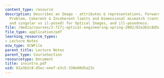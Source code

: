 ```yaml
---
content_type: resource
description: Describes an Image - attributes & representations, Forward and Inverse
  Problem, Coherent & Incoherent limits and Dimensional mismatch (continuous vs discrete
  and singular vs il-posed) for Optical Images, and ill-posedness.
file: /media/courses/2-717j-optical-engineering-spring-2002/82a3b2c8d5eceeefe3c5330e00d5a23c_invintro.pdf
file_type: application/pdf
learning_resource_types:
- Lecture Notes
ocw_type: OCWFile
parent_title: Lecture Notes
parent_type: CourseSection
resourcetype: Document
title: invintro.pdf
uid: 82a3b2c8-d5ec-eeef-e3c5-330e00d5a23c
---
```

